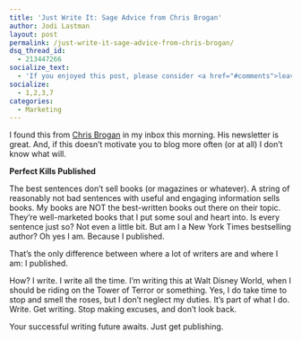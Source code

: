 ```yaml
---
title: 'Just Write It: Sage Advice from Chris Brogan'
author: Jodi Lastman
layout: post
permalink: /just-write-it-sage-advice-from-chris-brogan/
dsq_thread_id:
  - 213447266
socialize_text:
  - 'If you enjoyed this post, please consider <a href="#comments">leaving a comment</a> or <a href="http://www.hypenotic.com/feed" title="Syndicate this site using RSS">subscribing to the <abbr title="Really Simple Syndication">RSS</abbr> feed</a> to have future articles delivered to your feed reader.'
socialize:
  - 1,2,3,7
categories:
  - Marketing
---
```

I found this from [Chris Brogan][1] in my inbox this morning. His newsletter is great. And, if this doesn&#8217;t motivate you to blog more often (or at all) I don&#8217;t know what will.

**Perfect Kills Published**

The best sentences don’t sell books (or magazines or whatever). A string of reasonably not bad sentences with useful and engaging information sells books. My books are NOT the best-written books out there on their topic. They’re well-marketed books that I put some soul and heart into. Is every sentence just so? Not even a little bit. But am I a New York Times bestselling author? Oh yes I am. Because I published.

That’s the only difference between where a lot of writers are and where I am: I published.

How? I write. I write all the time. I’m writing this at Walt Disney World, when I should be riding on the Tower of Terror or something. Yes, I do take time to stop and smell the roses, but I don’t neglect my duties. It’s part of what I do. Write. Get writing. Stop making excuses, and don’t look back.

Your successful writing future awaits. Just get publishing.

 [1]: http://www.chrisbrogan.com/the-myth-of-the-perfect-writing-environment/?utm_source=feedburner&utm_medium=email&utm_campaign=Feed%3A+chrisbrogandotcom+%28%5Bchrisbrogan.com%5D%29